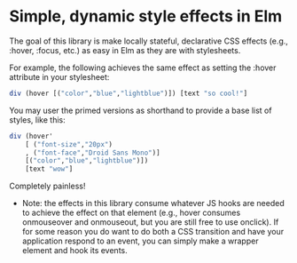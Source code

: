 # Simple, dynamic style effects in Elm

The goal of this library is make locally stateful, declarative CSS effects
(e.g., :hover, :focus, etc.) as easy in Elm as they are with stylesheets.

For example, the following achieves the same effect as setting the
:hover attribute in your stylesheet:

```haskell
div (hover [("color","blue","lightblue")]) [text "so cool!"]
```

You may user the primed versions as shorthand to provide a base list of
styles, like this:

```haskell
div (hover'
    [ ("font-size","20px")
    , ("font-face","Droid Sans Mono")]
    [("color","blue","lightblue")])
    [text "wow"]
```

Completely painless!

* Note: the effects in this library consume whatever JS hooks are needed
to achieve the effect on that element (e.g., hover consumes onmouseover and
onmouseout, but you are still free to use onclick). If for some reason you
do want to do both a CSS transition and have your application respond to
an event, you can simply make a wrapper element and hook its events.
